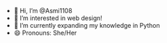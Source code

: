 - 👋 Hi, I’m @Asmi1108
- 👀 I’m interested in web design!
- 🌱 I’m currently expanding my knowledge in Python
- 😄 Pronouns: She/Her


<!---
Asmi1108/Asmi1108 is a ✨ special ✨ repository because its `README.md` (this file) appears on your GitHub profile.
You can click the Preview link to take a look at your changes.
--->
